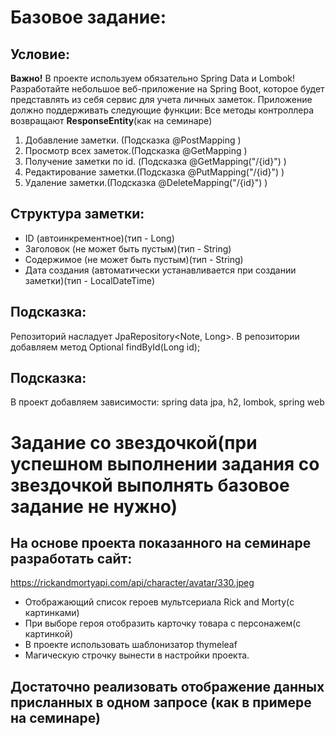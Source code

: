
# Базовое задание:

## Условие:
**Важно!** В проекте используем обязательно Spring Data и Lombok!
Разработайте небольшое веб-приложение на Spring Boot, которое будет представлять из себя сервис для учета личных заметок. Приложение должно поддерживать следующие функции:
Все методы контроллера возвращают **ResponseEntity**(как на семинаре)

1. Добавление заметки. (Подсказка @PostMapping )
2. Просмотр всех заметок.(Подсказка @GetMapping )
3. Получение заметки по id. (Подсказка @GetMapping("/{id}") )
4. Редактирование заметки.(Подсказка @PutMapping("/{id}") )
5. Удаление заметки.(Подсказка @DeleteMapping("/{id}") )

## Структура заметки:

- ID (автоинкрементное)(тип - Long)
- Заголовок (не может быть пустым)(тип - String)
- Содержимое (не может быть пустым)(тип - String)
- Дата создания (автоматически устанавливается при создании заметки)(тип - LocalDateTime)

## Подсказка:

Репозиторий насладует JpaRepository<Note, Long>. В репозитории добавляем метод Optional<Note> findById(Long id);

## Подсказка:

В проект добавляем зависимости: spring data jpa, h2, lombok, spring web



# Задание со звездочкой(**при успешном выполнении задания со звездочкой выполнять базовое задание не нужно**)

## На основе проекта показанного на семинаре разработать сайт:

https://rickandmortyapi.com/api/character/avatar/330.jpeg

- Отображающий список героев мультсериала Rick and Morty(с картинками)
- При выборе героя отобразить карточку товара с персонажем(с картинкой)
- В проекте использовать шаблонизатор thymeleaf
- Магическую строчку вынести в настройки проекта.

## Достаточно реализовать отображение данных присланных в одном запросе (как в примере на семинаре)




